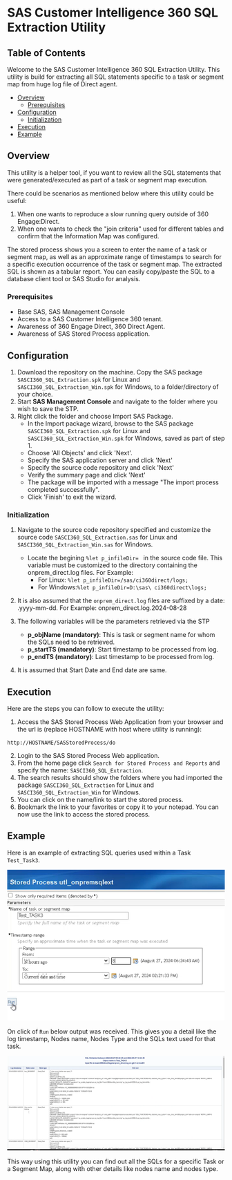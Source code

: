 # SAS Customer Intelligence 360 SQL Extraction Utility

## Table of Contents
Welcome to the SAS Customer Intelligence 360 SQL Extraction Utility. This utility is build for extracting all SQL statements specific to a task or segment map from huge log file of Direct agent.

- [Overview](#overview)
  - [Prerequisites](#prerequisites)
- [Configuration](#configuration)
  - [Initialization](#initialization)
- [Execution](#execution)
- [Example](#example)


## Overview

This utility is a helper tool, if you want to review all the SQL statements that were generated/executed as part of a task or segment map execution. 

There could be scenarios as mentioned below where this utility could be useful:
1. When one wants to reproduce a slow running query outside of 360 Engage:Direct.
2. When one wants to check the "join criteria" used for different tables and confirm that the Information Map was configured.

The stored process shows you a screen to enter the name of a task or segment map, as well as an approximate range of timestamps to search for a specific execution occurrence of the task or segment map.
The extracted SQL is shown as a tabular report.  You can easily copy/paste the SQL to a database client tool or SAS Studio for analysis.
### Prerequisites

- Base SAS, SAS Management Console
- Access to a SAS Customer Intelligence 360 tenant.
- Awareness of 360 Engage Direct, 360 Direct Agent.
- Awareness of SAS Stored Process application.

## Configuration

1. Download the repository on the machine. Copy the SAS package `SASCI360_SQL_Extraction.spk` for Linux and `SASCI360_SQL_Extraction_Win.spk` for Windows, to a folder/directory of your choice.
2. Start **SAS Management Console** and navigate to  the folder  where you wish to save the STP.
3. Right click the folder and choose Import SAS Package.
   * In the Import package wizard, browse to the SAS package `SASCI360_SQL_Extraction.spk` for Linux and `SASCI360_SQL_Extraction_Win.spk` for Windows, saved as part of step 1.
   * Choose 'All Objects' and click 'Next'.
   * Specify the SAS application server and click 'Next'
   * Specify the source code repository and click 'Next'
   * Verify the summary page and click 'Next'
   * The package will be imported with a message "The import process completed successfully".
   * Click 'Finish' to exit the wizard.

### Initialization
1. Navigate to the source code repository specified and customize the source code `SASCI360_SQL_Extraction.sas` for Linux and `SASCI360_SQL_Extraction_Win.sas` for Windows.
   * Locate the begining `%let p_infileDir= ` in the source code file. This variable must be customized to the directory containing the onprem_direct.log files.
	For Example:
      - For Linux: ```%let p_infileDir=/sas/ci360direct/logs;```
      - For Windows:```%let p_infileDir=D:\sas\ ci360direct\logs;```
2. It is also assumed that the `onprem_direct.log` files are suffixed by a date: .yyyy-mm-dd. For Example: onprem_direct.log.2024-08-28
3. The following variables will be the parameters retrieved via the STP

   * **p_objName (mandatory)**: This is task or segment name for whom the SQLs need to be retrieved.
   * **p_startTS (mandatory)**: Start timestamp to be processed from log.
   * **p_endTS (mandatory)**: Last timestamp to be processed from log.
4. It is assumed that Start Date and End date are same.

## Execution

Here are the steps you can follow to execute the utility:

1. Access the SAS Stored Process Web Application from your browser and the url is (replace HOSTNAME with host where utility is running):
```
http://HOSTNAME/SASStoredProcess/do
```
2. Login to the SAS Stored Process Web application.
3. From the home page click `Search for Stored Process and Reports` and specify the name: `SASCI360_SQL_Extraction`.
4. The search results should show the folders where you had imported the package `SASCI360_SQL_Extraction` for Linux and `SASCI360_SQL_Extraction_Win` for Windows.
5. You can click on the name/link to start the stored process.
6. Bookmark the link to your favorites or copy it to your notepad. You can now use the link to access the stored process.


## Example
Here is an example of extracting SQL queries used within a Task `Test_Task3`.

![images/stored_proc_task.png](images/stored_proc_task.png)

On click of `Run` below output was received. This gives you a detail like the log timestamp, Nodes name, Nodes Type and the SQLs text used for that task.

![images/output.png](images/output.png)

This way using this utility you can find out all the SQLs for a specific Task or a Segment Map, along with other details like nodes name and nodes type.



